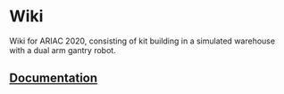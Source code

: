 # Wiki
Wiki for ARIAC 2020, consisting of kit building in a simulated warehouse with a dual arm gantry robot.

## [Documentation](documentation.md)
